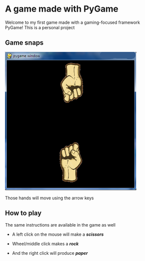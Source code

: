 # A game made with PyGame

Welcome to my first game made with a gaming-focused framework PyGame! This is a personal project

## Game snaps

<div markdown=1>
<img src="Game Pictures/rock_paper_scissors_demo.png">
</div>

Those hands will move using the arrow keys

## How to play

The same instructions are available in the game as well

* A left click on the mouse will make a ***scissors***

* Wheel/middle click makes a ***rock***

* And the right click will produce ***paper***